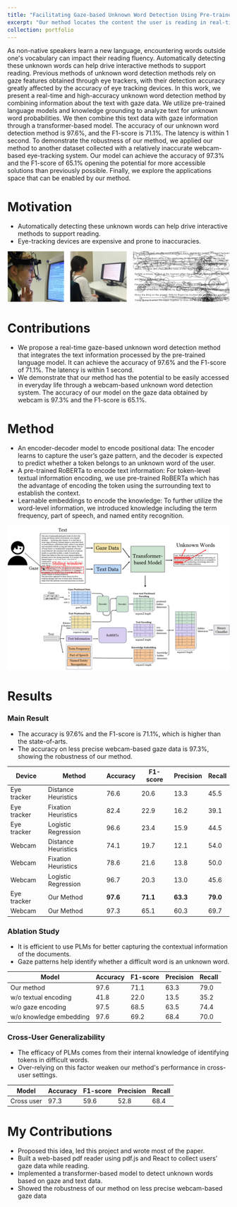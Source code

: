 ```yaml
---
title: "Facilitating Gaze-based Unknown Word Detection Using Pre-trained Language Models (PLMs)"
excerpt: "Our method locates the content the user is reading in real-time through gaze, and inputs the gaze data and text data to the transform-based model to detect unknown words. <br/><img src='/images/gazereader/intro.png'>"
collection: portfolio
---
```


As non-native speakers learn a new language, encountering words outside one's vocabulary can impact their reading fluency. Automatically detecting these unknown words can help drive interactive methods to support reading. Previous methods of unknown word detection methods rely on gaze features obtained through eye trackers, with their detection accuracy greatly affected by the accuracy of eye tracking devices. In this work, we present a real-time and high-accuracy unknown word detection method by combining information about the text with gaze data. We utilize pre-trained language models and knowledge grounding to analyze text for unknown word probabilities. We then combine this text data with gaze information through a transformer-based model. The accuracy of our unknown word detection method is 97.6\%, and the F1-score is 71.1\%. The latency is within 1 second. To demonstrate the robustness of our method, we applied our method to another dataset collected with a relatively inaccurate webcam-based eye-tracking system. Our model can achieve the accuracy of 97.3\% and the F1-score of 65.1\% opening the potential for more accessible solutions than previously possible. Finally, we explore the applications space that can be enabled by our method.

# Motivation
* Automatically detecting these unknown words can help drive interactive methods to support reading. 
* Eye-tracking devices are expensive and prone to inaccuracies.
<img src='/images/gazereader/motivation.png'>

# Contributions
* We propose a real-time gaze-based unknown word detection method that integrates the text information processed by the pre-trained language model. It can achieve the accuracy of 97.6% and the F1-score of 71.1%. The latency is within 1 second.
* We demonstrate that our method has the potential to be easily accessed in everyday life through a webcam-based unknown word detection system. The accuracy of our model on the gaze data obtained by webcam is 97.3% and the F1-score is 65.1%.

# Method
* An encoder-decoder model to encode positional data: The encoder learns to capture the user’s gaze pattern, and the decoder is expected to predict whether a token belongs to an unknown word of the user. 
* A pre-trained RoBERTa to encode text information: For token-level textual information encoding, we use pre-trained RoBERTa which has the advantage of encoding the token using the surrounding text to establish the context.
* Learnable embeddings to encode the knowledge: To further utilize the word-level information, we introduced knowledge including the term frequency, part of speech, and named entity recognition.
<img src='/images/gazereader/method.png'>

# Results
### Main Result
* The accuracy is 97.6% and the F1-score is 71.1%, which is higher than the state-of-arts. 
* The accuracy on less precise webcam-based gaze data  is 97.3%, showing the robustness of our method.

| Device      | Method              | Accuracy | F1-score | Precision | Recall   |
|-------------|---------------------|----------|----------|-----------|----------|
| Eye tracker | Distance Heuristics | 76.6     | 20.6     | 13.3      | 45.5     |
| Eye tracker | Fixation Heuristics | 82.4     | 22.9     | 16.2      | 39.1     |
| Eye tracker | Logistic Regression | 96.6     | 23.4     | 15.9      | 44.5     |
| Webcam      | Distance Heuristics | 74.1     | 19.7     | 12.1      | 54.0     |
| Webcam      | Fixation Heuristics | 78.6     | 21.6     | 13.8      | 50.0     |
| Webcam      | Logistic Regression | 96.7     | 20.3     | 13.0      | 45.6     |
| Eye tracker | Our Method          | **97.6** | **71.1** | **63.3**  | **79.0** |
| Webcam      | Our Method          | 97.3     | 65.1     | 60.3      | 69.7     |

### Ablation Study
* It is efficient to use PLMs for better capturing the contextual information of the documents.
* Gaze patterns help identify whether a difficult word is an unknown word.

| Model                   | Accuracy | F1-score | Precision | Recall |
|-------------------------|----------|----------|-----------|--------|
| Our method              | 97.6     | 71.1     | 63.3      | 79.0   |
| w/o textual encoding    | 41.8     | 22.0     | 13.5      | 35.2   |
| w/o gaze encoding       | 97.5     | 68.5     | 63.5      | 74.4   |
| w/o knowledge embedding | 97.6     | 69.2     | 68.4      | 70.0   |

### Cross-User Generalizability 
* The efficacy of PLMs comes from their internal knowledge of identifying tokens in difficult words.
* Over-relying on this factor weaken our method's performance in cross-user settings.

| Model      | Accuracy | F1-score | Precision | Recall |
|------------|----------|----------|-----------|--------|
| Cross user | 97.3     | 59.6     | 52.8      | 68.4   |

# My Contributions
* Proposed this idea, led this project and wrote most of the paper.
* Built a web-based pdf reader using pdf.js and React to collect users’ gaze data while reading. 
* Implemented a transformer-based model to detect unknown words based on gaze and text data.
* Showed the robustness of our method on less precise webcam-based gaze data 

